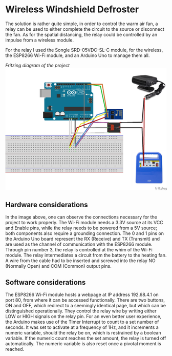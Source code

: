 # Wireless Windshield Defroster
The solution is rather quite simple, in order to control the warm air fan, a relay can be used to either complete the circuit to the source or disconnect the fan. As for the spatial distancing, the relay could be controlled by an impulse from a wireless module.

For the relay I used the Songle SRD-05VDC-SL-C module, for the wireless, the ESP8266 Wi-Fi module, and an Arduino Uno to manage them all.

_Fritzing diagram of the project_
![fritzing diagram](https://github.com/DudasDorian/wireless-windshield-defroster/blob/main/fritzing_project.png)

## Hardware considerations
In the image above, one can observe the connections necessary for the project to work properly. The Wi-Fi module needs a 3.3V source at its VCC and Enable pins, while the relay needs to be powered from a 5V source; both components also require a grounding connection. The 0 and 1 pins on the Arduino Uno board represent the RX (Receive) and TX (Transmit) and are used as the channel of communication with the ESP8266 module. Through pin number 3, the relay is controlled at the whim of the Wi-Fi module. The relay intermediates a circuit from the battery to the heating fan. A wire from the cable had to be inserted and screwed into the relay NO (Normally Open) and COM (Common) output pins.

## Software considerations
The ESP8266 Wi-Fi module hosts a webpage at IP address 192.68.4.1 on port 80, from where it can be accessed functionally. There are two buttons, ON and OFF, which redirect to a seemingly identical page, but which can be distinguished operationally. They control the relay wire by writing either LOW or HIGH signals on the relay pin. For an even better user experience, the Arduino makes use of the Timer Interrupt to count to a set number of seconds. It was set to activate at a frequency of 1Hz, and it increments a numeric variable, should the relay be on, which is restrained by a boolean variable. If the numeric count reaches the set amount, the relay is turned off automatically. The numeric variable is also reset once a pivotal moment is reached.
